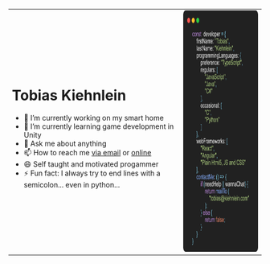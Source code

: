 <table>
<tr>
<td>
<h1>Tobias Kiehnlein</h1>

- 🔭 I’m currently working on my smart home
- 🌱 I’m currently learning game development in Unity
- 💬 Ask me about anything
- 📫 How to reach me <a href="mailto:tobias@kiehnlein.com">via email</a> or <a href='https://kiehnlein.com/contact/'>online</a>
- 😄 Self taught and motivated progammer
- ⚡ Fun fact: I always try to end lines with a semicolon... even in python...
</td>
<td>
<img src="https://github.com/TobiasKiehnlein/TobiasKiehnlein/blob/master/ProfileCodeblock.png?raw=true" height="480" width="270">
</td>
</tr>
</table>
